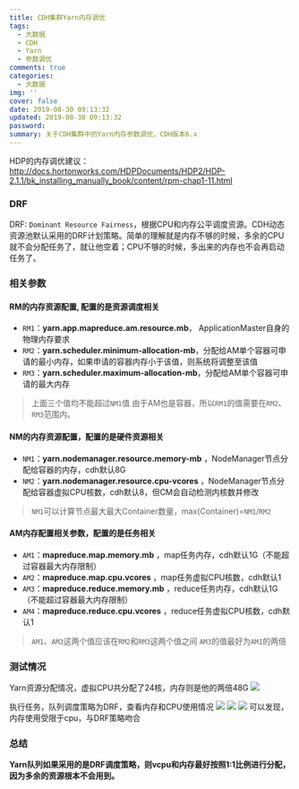 ```yaml
---
title: CDH集群Yarn内存调优
tags:
  - 大数据
  - CDH
  - Yarn
  - 参数调优
comments: true
categories:
  - 大数据
img: ''
cover: false
date: 2019-08-30 09:13:32
updated: 2019-08-30 09:13:32
password:
summary: 关于CDH集群中的Yarn内存参数调优，CDH版本6.x
---
```

HDP的内存调优建议：[http://docs.hortonworks.com/HDPDocuments/HDP2/HDP-2.1.1/bk_installing_manually_book/content/rpm-chap1-11.html ](http://docs.hortonworks.com/HDPDocuments/HDP2/HDP-2.1.1/bk_installing_manually_book/content/rpm-chap1-11.html )

### DRF

DRF: `Dominant Resource Fairness`，根据CPU和内存公平调度资源。CDH动态资源池默认采用的DRF计划策略。简单的理解就是内存不够的时候，多余的CPU就不会分配任务了，就让他空着；CPU不够的时候，多出来的内存也不会再启动任务了。

### 相关参数
####  RM的内存资源配置, 配置的是资源调度相关
* `RM1`：**yarn.app.mapreduce.am.resource.mb**， ApplicationMaster自身的物理内存要求
* `RM2`：**yarn.scheduler.minimum-allocation-mb**，分配给AM单个容器可申请的最小内存，如果申请的容器内存小于该值，则系统将调整至该值
* `RM3`：**yarn.scheduler.maximum-allocation-mb**，分配给AM单个容器可申请的最大内存
> 上面三个值均不能超过`NM1`值
> 由于AM也是容器，所以`RM1`的值需要在`RM2`、`RM3`范围内。

#### NM的内存资源配置，配置的是硬件资源相关
* `NM1`：**yarn.nodemanager.resource.memory-mb** ，NodeManager节点分配给容器的内存，cdh默认8G
* `NM2`：**yarn.nodemanager.resource.cpu-vcores** ，NodeManager节点分配给容器虚拟CPU核数，cdh默认8，但CM会自动检测内核数并修改
> `NM1`可以计算节点最大最大Container数量，max(Container)=`NM1`/`RM2`

#### AM内存配置相关参数，配置的是任务相关
* `AM1`：**mapreduce.map.memory.mb** ，map任务内存，cdh默认1G（不能超过容器最大内存限制）
* `AM2`：**mapreduce.map.cpu.vcores** ，map任务虚拟CPU核数，cdh默认1
* `AM3`：**mapreduce.reduce.memory.mb** ，reduce任务内存，cdh默认1G（不能超过容器最大内存限制）
* `AM4`：**mapreduce.reduce.cpu.vcores** ，reduce任务虚拟CPU核数，cdh默认1
> `AM1`、`AM3`这两个值应该在`RM2`和`RM3`这两个值之间
> `AM3`的值最好为`AM1`的两倍

### 测试情况
Yarn资源分配情况，虚拟CPU共分配了24核，内存则是他的两倍48G
![](http://47.106.179.244/CDH集群Yarn内存调优/yarn资源配置.png)

执行任务，队列调度策略为DRF，查看内存和CPU使用情况
![](http://47.106.179.244/CDH集群Yarn内存调优/内存CPU使用对比.png)
![](http://47.106.179.244/CDH集群Yarn内存调优/内存使用情况.png)
![](http://47.106.179.244/CDH集群Yarn内存调优/CPU使用情况.png)
可以发现，内存使用受限于cpu，与DRF策略吻合

### 总结

**Yarn队列如果采用的是DRF调度策略，则vcpu和内存最好按照1:1比例进行分配，因为多余的资源根本不会用到。**
